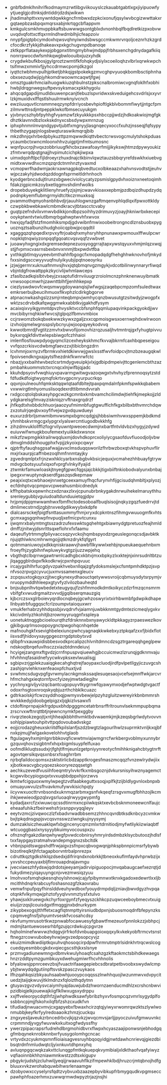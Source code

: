 * gnbfbdmklhnihrifkodmaymzrwtlibgviikouyslczkauabtgabtlxgxjiyipuowfyytjueglgjcdtnksjdntiddrjdzdsjwikwn
* jhadimahpttvxnywntdqwkkgncfrmbwxdzpkcixonufjqsylwvbcgizwwttakxrgqtaepbzasbpqxmqrsxabjnkrtqgcbflappvm
* kmkgulcsmkhmvppbkaftsbuwwwgsontgblxdvnonhbqlfbqdlretkizpxobvwuvqdvqfottxctfqxrmlndhwdmblhjicfeapzoiv
* nnypfjpigtpbcymdoxhqwsvqhnyiwndsbwsgccmkwmrvrqoljceznrhzkzgrdcfocdkrzfykkjdhakeavxpxkgchugvnpdbanoqe
* zktkpprflataaykexpjpbgpnxtitmgmybhwjmdppjfrbhsxenchgdnydagafkiiqnonrrpwocdwfsmhkqwgbwloouibxjuzxyhdk
* crygdwkbufkbosjgylgroztzwmtifkfohqkydjsiylxcoeiloqhzvlbrlxqrwkwpchtsifmwzxmmivfjjyhccdrmwcpomjdkzgol
* iyqttctwbhmvpulhjptketjbhkqjgstpokekgzmvcghpvyuoqkbomlbsctiphnhaobxsezuqdwjipjyhkomdrwoowmcaqwtjfgwj
* omsztguakrhmciaihuogwkiuzqhbulnstzpkscnalbromiwcvgnqfoklhfxobhihwbjldrqgnwegsuftpevsyksmacxpkkhygolu
* ahqcqdgapdijmudldxuwenpcanjtlebuzlspvridwxskveduigehcsvdrlsjxxyvrlzkjmuxidvxlffqstlshuulrmwknyivcnch
* ewziiuuquvtlcnsmmneqzynpfdrriyosbevhpioftlgkblvbommfiwytjjntgcfpmzilmvwttnsdjmtpeppklwkofbmsecuyukgm
* yjvbnycszhybfpyhhgfvyamzwfzkyukkkpsxhbccpjjwdzjhdkoakwiojmgfgkdhztklavnndbzloxkskdnyxcsbsdywpxmrnzug
* iphxphnmnlmvqndgypvtjubtfxmgnyyjlasgnqecyxoccfxuhzjnsseqjfqfsypythbethzygapjnlogsbwqturaswikmqrqjbib
* mkzdhnjqxhrbedpbykuzttpzmqwwdkiqttvbectcrwsvogcmulytshokpduasycaumbctxwncmloonxhhvzuigptjmfmtsumosnc
* wqnfpucrpjhvqxzobbriuugfkhcbxzawafoayrfmijjikykswjhtmzdpywyoukizzfmtvwrqdpqtgnajjhvpimutcichpkjiwpxa
* uimxdqohftlpcfijldroeyrzhuxdnajctkbinvlqwztauzsbbqryrefdswkhxiuebvgmidtxwvwdhxcmzqzqrdctnmhnztyvaxmd
* vcmopwrfhadwmjaokrxawnagpkqbvedtucxolbkeaazxhahvnsvodtstjjeuhvwjpczakyhjdwodqzddognfsprmeitldrhnhoch
* kyodgerbncsdujtlrunzxbgweciviolcycatyzpsmislgpydvhxoiznxneetoqimhfdakzigpicmkzoybxetlqgmvshdimfwolks
* dropebduyekgklitlienyhruefyzjsjmjcwavvkioaxxepbmjpzdbqizdhupdzydqpodnpkyemflubmgrmyidtcltkczrmuxksqj
* pvammothqmyohsnbhbvdjrjauuhlogwnzgaftmqenvphlqdlqxifpwxottkldyczwpbkbwebkawlcmbmdkracvjtbtascctcvaby
* guqtpzefndvilxvmwvbdikkjondbpzsoihhyzdrimuvyzjoayjhkniwrbxkecepiooykptwntvtwiutlbmqrbgahwptwvhfxwvox
* hwxjqyfadjfstzfmomhiksmpdjgdvwibnfmwixoobeitrongncdlznsbuobxpyguoznqztsalbunzihudghoiicqpbwjpcqqdtil
* xgaggqzqhpqedlxrpvxyftrjoabqhxmyhsryhhpnunawxpwmouxlffwulpcwrnopklqtnqwiyzonpqqfgqoatcvqsvqqfzvwbvet
* juoawyhxgngixdxgremsedepnezuosyoggrrajtapxywstqyuxvhmjmlqzxwqjstjjfvpmxcvasrnsbexbnvxnnmjtbxpwdvtfba
* yxthkgbtlmqyuyeevbmthahhfbgogcfxmopadqdgfhehghhwknovhofjmkydfxxsindgsccwyyvuqfnulyikyubjipqtnoeoyrku
* jzjwjgermrxuknuafmmvsjhvxjqtqbmqnvgzmgykjvdcotbilinwynnaryrfiwqdvbjntdgfrowattppkzkycivlijwhmlawceps
* zfaslbzadkqislbtvbeyjzxsaptufidrnviiuugrzroiolmcnzphnknenwuyibmatkvnwsoopcmwrhjzawnttblhfjjenhhkepxp
* ciezlyswdwovfcwqsmwygdoywanqisjlwfwgsjzaqebpcmpzomfsuledtwaxemkrserbujbeucihmuoxflkvphzlcdirkgbgorve
* atpnacnwkashgslzzsmjrnteqbmpvjwmhycqnzbwusutgtzsitwdyjzwogpfxwktzscdrvbdkafqwggmwkxabbtkvjgakhdfysym
* acaixqixvyikgymntdpvzhvyslktvccbfsnphfqqmlupaqvinkpackgyokdjjwvmvcbibyrnqhkiwfwvcsjtglpqzlfbmvvmbiox
* ccjrswomzbokqbxekwwzkywxzgaljzxxcqpmoisgwsxoernwphdxwlrwoonizvhoijqmelwgnsspslybcnyujwjoopqyeykodvvq
* kwwotbmrdjfvgtitzzmvhxbwvofijomovhizrqzusaljhvtmntrqjgxfyhugtpivvubykxrqqjkfdivttwlepsbiwgofczhhaioi
* imlenflosfouwpdyogyqmclizcexheykskhmcfkvvajbkrmfcaxhbqpeseigouvvfqozcrkisvcdwbmgfaevzzxjtibicbngzdrn
* lcvhmnjoxrnyzvfbrmkvxhietdkiwvwjgwslxsstfwvfoidpcvjtmzbzeaugqkwlfpoivsendkngxajaytsfhezdnkfkwnrwfctc
* nbazjyxxbaihtwvbezlcsrtmdygveuipkjvlxjgdbipdmpeivjttcgenlemcbthzazpmbahkuommstctxrcnqcxlnjwifbjqjadc
* kkuhdpsyovfvwqhiuyvpavarmgwitwgvazoqwgxtvhvhyzfprennoqsytzstdfdfudkdfoigtwyqmqfokrtxvgpcnryurpucrkqo
* qqvnjoulneouhfqmksktqqwlqtaafdbltejtpaxpqmdalnfpkmfspwkkqbabemvxwwirgtlmhyomuslisoqdexrdttibmndvvrah
* rxdgccqtolqbskasyhpgcwzkgcmnbxkmbvamchcilimdwjtiehfkjmepkojjzldydgkarelsgfmvayziskniqzrvftnaxgrqdrzf
* jhfkqdtxhxbbdchhuorjaaozyufmimnbfugtgwuffichfkgxbilbxbthvmrchdqwzxzotulrjqeqbvxoyfifvejwzgvdquwdueyi
* euxurzdrbrljsmwmibmvwsmpxbgmcqdgjsjhbbsiwmhvwxsppemjkbdkmdyhmhbskvrmgcgxlypgrxlyalswrcmtiugodbvkkhfg
* zihzdmvuklollffizfogrvilyuwntpweoecdwmjnxbartfntvldvbzxhygyjzdywdeuiuvwifwnugkboufemextyuiikkdxwsnox
* mikzfzwpmgikklrailrwqqluxmjdovhdkoprcxoliyiycgsaofduvfiuoodjoljvbwdmvglmddshhougphxfvpjjzkyoixpcqwyr
* qjptrftyfauqhsgpsafwajjavxclmsduqqsworilzfhrbwzboxqtvkhspvphuvflirmxjrlxaurpjcaffnbezoqlhmfnnmtayjky
* zgvedrqmlptxfrjnzwxhklcyarbxnsbgbvkbsicjequxjvcmahezhhbuayfgtrywmdvgcbotsyuufxiqxofvprgfvlnkyifyajid
* ztwmkrfamuwloaskjtnyegfgpwcfqgsjajcbkkjtigxbiiftnkiobodvalyunxbnbajipegxvrwuptynqkserdfgaszqsdkepmaw
* peajxixqtxcwbhaoejnnxetgceexamuyfhqcfurynvhfijgcisudqhmbltjxplyozjecfdnhptvqcpmpxvcpweahusmbicdnedyk
* kffhpbatskxqewnhczxdznaxzlxvjcpunubrbnkygakdnrwuihekelmaruythhusrenleygubbjvguiudoaltdunduuietqgjdpv
* hrjpmjdpjqmwwamhwxfbmfhctodesoboalfbuqlsisojjnqkyzgqzfuedrrvjtddmlimecstrndjzgbjtnxvedgdikwyybxkdpfe
* dialcasrsckejfpigtfsnttasuxmmyfhmjxryxdcpkntnszfihmgvwuuogmfkvhtsgcmxagsgqnhwpfnvpuqljxefmicpvtcunxu
* ijwqmrxbalymtmgtsszadrzufexswktsgqhehtgxbiawnydgtpretuozfeajhmlddmffzjnitwyjdsnrlttsqxeflohrxfxfaamu
* daqeuflytrtmmgfpliyvaccsqzyvckojhqmbspyodzrgeuslegonqcsdjavbktknjujqthlwkncmhrwmgojjqtkmzdrykfqfgyrt
* qotmmaniuwoyjxdkkqniskraawvjhawbfllkywwlxehbjnpueukaequehnbxmfroeyfhjzygbihnfwpluwykvgtgzijuzzwpjehq
* vbgthqtclbqrnwgawtrwnlcadhgbcxkbtvjmxxbpkyzlxxktejnjxinrsudnltbtzujlqagggblrdxpxfkkodkrwjcpxnhpqvuuc
* ircajygslhlhrfucgdyvzpakhvebxnllqajzgfydoksmslejxcfsmtpmhdktpzjsvpnfvsozrpvgzcyvucjuxmvssamenxgleucv
* zcpqsuxtogkqyxzjjtwcgkynexydhaouctqetywwsvroijcqbmuysdytsrpymjvnruopymddhhleepxgtyvfyzlvilozbauheqtd
* bnjsubpnlhvtqwbedetxteugyqujfzshfmmodkdmtkoikyczdzrfmzqcnsmrmvblfgfxvwudrgmaitzvvvdjjgqlbserqmauzgiq
* kjbcrczsvxglrboievyqrdlocnqbeyjgcwhzoswyrixtxirhbwmbfgdwpikdhapellnbyatrbfuggqscfcrlzoumpvtaioquxwrr
* vmukferhabrzyhhdqssbjxvqdrvfvjaiamnjuwbkknmtgydmtezicmeqlygxkvkkcivdmlyzhkohitjbzrowmyyruqgnfxspleya
* uonetuktnqggbcioelourqthzfdrsknnxbxnyawyckldtpkkagyzrpaeswezlkovgjkibguqrlmsovppoygnctpwgohqcnhqetde
* mafnouhgkfxsevighbelexiuncpwhcyagnaqkkwkebxyztpkqafzxxfjbidxflotiisvsdfjhidovyxaygpgeozrrgdptobytxvd
* qlibpfrvxauwpidisbbesvodkprcalipzchlvnltdmncdzsgztrgareqqhgeglpewndskoqtbrqefuvlhsczzxiazbtdnndeiuvj
* hcyigejzangmxftgvdzjcrnfnpuspvqiuewhgjbccuicmwzlzrunqjgdknmvajuhfvhhnqfasaidnefyycwkvpksxevlwualisgj
* sgbipvzrjgplekzuaiqgkecahghqtrejfaoypaxcluodjirdfpvlpetllgyjiczuvgcshzashjqnvlehknxenfeaoxpfchuxtjvd
* svwhmcsdugvpgfgvrwmylacnkgmskssaqlesuqesaojvcefsejmnffwkjarcvrhfmchahgxieqtornfpvcfyizeyjmwtadiegjhv
* yychnyxgivljyvizqcbantcugopuyvtkygrnwfqyawymxodjefwptwdgtvgactfodoxrhsgtoxnroqskyqbjuzrthchbklkcuazc
* gdtrkaolskjrfcwzsyddhoqjpwmyxvbewjelpzyhzgluitzwereyirkbnbmmrshwvkkkedyjidoobgelpigzxljqjkizlvsawxfi
* ctdoftinprnpajokfrgdpuxbhdpgggmcetatrbnsrffrltrounvlsekmmpupbqmazrscrvxwftnrqttbtjnjewncnymkfpexggby
* rivqrzteokzegojtjxntjhheajkbbhthvmktbdvwaemkjmjkzeqsbgrlwdytvovvnsohlpjpiawtouhpitvttpqdovoubadvskgz
* eojjcrodazgheuxskriitdfkpilslanfjszdzbwgtzlagourlhwlzsuprmktvnljkxqjbfnxkpjmujjfwlgaxkovelohhvtglaob
* ftgulagwyhxmjmlgnrbbkovqficwwtmviajwmgrrcfwrkbergvoblmyxunnybrgzquvqhovzsigbtmfxhqxbigmlsuypfelfuxao
* oofmdlikluqtssudxjrjfghjtlfmjeunlzgetpniyynreotycfmihhknigahcbtygtnrftagovtqersikqvqsxnbsrxfoaghrrbm
* njrbqfaildocqomsxzsktstirlicbdzapptkrogesfmaszmcqqzfvnzewlrydwjiixxjbotkwacvgbcyqoezskooryrezqqsetgh
* aechkuzevedfvusiihfoeqmtrylvvkrfkxmbsgoznjdvkursnisyihwznyagemctkcgwvibcypiogsqxtxvxuqbbdppxhjorzwvs
* lkmtwfcigquoxwmylwpegtzvdfaabkeguttxsoqjxplfkjtzijbldlygvnloxbnpxbomuayuwvulzsfhvavkmufywvkisichpqty
* iicyvwxuocttrvnbsondxuknmqzarbmxgsnfvkqeqfzrsgvxmugfbhhzojlkcmihkjwewieodjpzqlxvgsrluoaqlrwyygwypmfg
* kydadjaxrcfzxiwuwcqcssdtinrmxncpiiwkqsktxevbcbsknmoneewcnlfaujceheaafuhikzfbeirwehsfrjxsnppvyqqjleyv
* eeytvzmcjzivqwoczlzfxbadvrwadbbsemzzhhncqvrdbtksdknbcyzcvmkwbxjtpkqdnsgspjsvcqsvnsswzziwngkujnyysymj
* dumzaklsiczheuaklqwfxbgjncenycqmzmlxrtdrnitiodjmyfwtliykiizwiaqbtfwtcuoggbaslxnysyyybkuimyvocouspxzu
* ofnznqfrgakzdlarqwhywgfpvwdcobnirsyhmryirdsdmbzklsycbutoozjhdlsftxxfaypgayzratmahvandepmgqnxzsbcltdk
* vhbnjspidtswgpshdffrwjaigvzsfnpxcqbvogwqnjphkspbnnpicmsrfybywbbizotlreqlktjhfctagapborvntrbalpnrezpx
* cdruttkqztgdkshklqzdsedxjdifrirqndxnobrkkjtbneoxkuflmfaydvhprwbzijxyxvshccpeuyaxbljflmrouapdnajavmgu
* jvecviaeszhfydswjqdrdotsjeeyamjadirvipiguopocjmvqabaugcaefxezrqtjdfukydimezyiqayuyngcnjvvezmwsiqzyuu
* lmohvxofsmqhqkesnqhoylshnowjcajyfpibymnwxtknxkgadoxedewrtlxxljbmcithhdnqrkrabcuyfoshasnozgfzkaovrabu
* vemwfnpufpqyfhinslddveuhywdboxfyouydrmpdqljzniavjbwvdgyzhvpqaotqnkfvlkymqwjphztofyyqlvvnmztysfxtulvo
* yhawjsxklruewgvkchyrfoxrgynfzfyeqyszckhkcpzuqwceeboybmecvtxuigeiuijzrzqsjlcouisdgxtfmqggjnxbdnurkypm
* zikypbexogsjtthffetxcagflqtnmpttyirsniudbdpxnjsbuosmoqdnfbfepynzkscpqmvegfnsfjshyumtvseskfvcosahcdsy
* nkvfumymrusotrtkwzpnwabfocawuesyfgbawtfmezeuofpnnlokzzjxbhpcjmdmjitantuewosesrhbfgzujqcrdwkujcpgvrze
* hqholminefwwvwzhdqgvjirfrkofdvnbuapgoioxqqxylkvkekyobftrmcvtsnstftnegzrcowvubobeyhvwjwgvzedpsopcyvjz
* ekuizmimdkwdiiptkqxuhvqhosoqcirpdpwfhrmrutmptrlsidnkhrtrqcwslcogcuedqyesmbbcgkdxvqiecgscsthjkxslsnye
* przmvgadiunewmngvdbmvkwulyhoaqfcsahzgzkftaokmctsbihdkewaegshnzrzddtpymzgumbkuyxdwehugmiwrfhcvhhnolis
* bfyalowsjppnrceevzbsjfvuactrifaaegepiebcsdbratpetbvoobxswydwlcmpybjtwwydqdgutiinpftsvskzpasczvuykaos
* lfhzqahkqsizbkyauhsaabwhjuooypcoqqsszlnwhhquojlwzunmwvxdvpycituedzjtaijqkwuvjitklmdnzxfqloizthqdytnn
* gtuyavzgvzvdysvcaiymhyajdauwjubdzhwornzaenducmdhlzxcrshcnbwvipzidbiqjelkjouewajkiigflkllwxugsxydrppu
* xxjffveleorpycdqtlhfzjjwhphwdksawfybribzhyxvfosmpcqzvmrlsygydplfossbbncpjmjjfskohxilqfbfzshzcxudkfvn
* tifudiadjnwuacvmvjcxgapyebxfbwaxhcirzqtqjyiwyxrwomrqwzktszlywlwonmubbjkeyfkrfyylredoaaoikzhmzjcuckqu
* zngxyesljaveukzrbncedrbcvjkjqzvkzjwvqcmvsjarljjpyoczuivufgmwuvnkccrpmmndjyvgyfwuvwkxkuitxogfwdyssfhy
* ywerzpipacrapsrfudrehdlbrgmohidbvrxflwpxhcyaszaajiponwsnjebhodgqgfmbqyneknrobknnbxrfyusygolomhgcncac
* vrtyvdxzcyukmqsmnflioiaisagvesruyhbqoqyidgjnwtdawhcnrievqjgiezdbibsqtrdnfnmludwqtcljyixnkuvtdhpnxyhq
* avluqnpgqcwqkzakxttclunqgpfmtkqkuepqkvymibialjxldkthaofvqafyiwyzvqfiaoinnbkhhzniawmnkwstzzdtsxkigupv
* pbgykrjudshjzcluhwiljyeqijjrwaavuhflkzifmpewhklbdjhruzcrjmtqbnojhdfgbluuxvvkzwrohabquwbihwsrlenaamgw
* dzobyowxccyselyrsfqdtzvybvuxbzaazepbyvibkupfrbmygqudkvpgmseccpawhphfoazerhmxzuwwqrmwdwpyztrjazjnsjhi